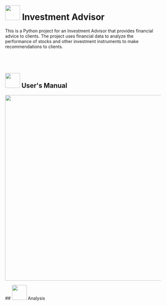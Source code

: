 #
# <img src= "https://www.stockbasket.com/blog/wp-content/uploads/2020/09/Investment-advisor-1.jpg" width="48" height="48"> **Investment Advisor**


This is a Python project for an Investment Advisor that provides financial advice to clients. The project uses financial data to analyze the performance of stocks and other investment instruments to make recommendations to clients.



<br>
<br>
<!-- <p align="center"><a><img src="https://forthebadge.com/images/badges/built-with-love.svg"><img src="https://user-images.githubusercontent.com/106439762/181936448-9314e858-4251-46d6-b4d1-35a4c29e9c19.svg"><img src="https://forthebadge.com/images/badges/made-with-python.svg"></a></p> -->

##  <img src="https://user-images.githubusercontent.com/106439762/181935629-b3c47bd3-77fb-4431-a11c-ff8ba0942b63.gif" width="48" height="48"> **User's Manual**



<p align="center"><img src="https://genhq.com/wp-content/uploads/2018/03/MillennialsFinacialAdvising.gif" width="600" ></p>
##  <img src=https://user-images.githubusercontent.com/106439762/178428775-03d67679-9aa4-4b08-91e9-6eb6ed8faf66.gif  width="48" height="48"> Analysis
